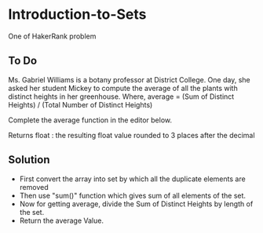 # Introduction-to-Sets
One of HakerRank problem

## To Do
Ms. Gabriel Williams is a botany professor at District College. One day, she asked her student Mickey to compute the average of all the plants with distinct heights in her greenhouse.
Where,    average = (Sum of Distinct Heights) / (Total Number of Distinct Heights)

Complete the average function in the editor below.

Returns float : the resulting float value rounded to 3 places after the decimal

## Solution 
- First convert the array into set by which all the duplicate elements are removed
- Then use "sum()" function which gives sum of all elements of the set.
- Now for getting average, divide the Sum of Distinct Heights by length of the set.
- Return the average Value.
